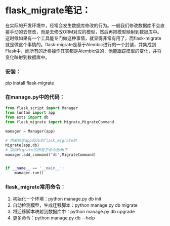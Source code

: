 # flask_migrate笔记：
在实际的开发环境中，经常会发生数据库修改的行为。一般我们修改数据库不会直接手动的去修改，而是去修改ORM对应的模型，然后再把模型映射到数据库中。这时候如果有一个工具能专门做这种事情，就显得非常有用了，而flask-migrate就是做这个事情的。flask-migrate是基于Alembic进行的一个封装，并集成到Flask中，而所有的迁移操作其实都是Alembic做的，他能跟踪模型的变化，并将变化映射到数据库中。

### 安装：
pip install flask-migrate


### 在manage.py中的代码：
```python
from flask_script import Manager
from luntan import app
from exts import db
from flask_migrate import Migrate,MigrateCommand

manager = Manager(app)

# 用来绑定app和db到flask_migrate的
Migrate(app,db)
# 添加Migrate的所有子命令到db下
manager.add_command("db",MigrateCommand)


if __name__ == '__main__':
    manager.run()
```

### flask_migrate常用命令：
1. 初始化一个环境：python manage.py db init
2. 自动检测模型，生成迁移脚本：python manage.py db migrate
3. 将迁移脚本映射到数据库中：python manage.py db upgrade
4. 更多命令：python manage.py db --help